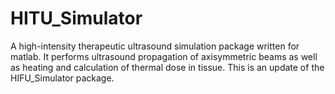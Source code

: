 # HITU_Simulator
A high-intensity therapeutic ultrasound simulation package written for matlab.  It performs ultrasound propagation of axisymmetric beams as well as heating and calculation of thermal dose in tissue. This is an update of the HIFU_Simulator package.
